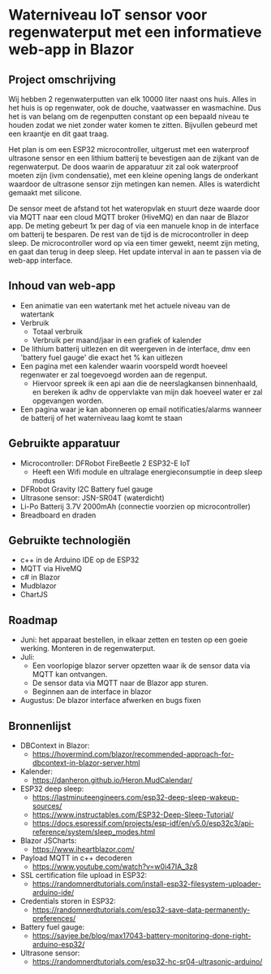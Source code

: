 # Waterniveau IoT sensor voor regenwaterput met een informatieve web-app in Blazor

## Project omschrijving

Wij hebben 2 regenwaterputten van elk 10000 liter naast ons huis. Alles in het huis is op regenwater, ook de douche, vaatwasser en wasmachine. Dus het is van belang om de regenputten constant op een bepaald niveau te houden zodat we niet zonder water komen te zitten. Bijvullen gebeurd met een kraantje en dit gaat traag.

Het plan is om een ESP32 microcontroller, uitgerust met een waterproof ultrasone sensor en een lithium batterij te bevestigen aan de zijkant van de regenwaterput. De doos waarin de apparatuur zit zal ook waterproof moeten zijn (ivm condensatie), met een kleine opening langs de onderkant waardoor de ultrasone sensor zijn metingen kan nemen. Alles is waterdicht gemaakt met silicone.

De sensor meet de afstand tot het wateropvlak en stuurt deze waarde door via MQTT naar een cloud MQTT broker (HiveMQ) en dan naar de Blazor app. De meting gebeurt 1x per dag of via een manuele knop in de interface om batterij te besparen. De rest van de tijd is de microcontroller in deep sleep. De microcontroller word op via een timer gewekt, neemt zijn meting, en gaat dan terug in deep sleep. Het update interval in aan te passen via de web-app interface.

## Inhoud van web-app

- Een animatie van een watertank met het actuele niveau van de watertank
- Verbruik
    - Totaal verbruik
    - Verbruik per maand/jaar in een grafiek of kalender
- De lithium batterij uitlezen en dit weergeven in de interface, dmv een 'battery fuel gauge' die exact het % kan uitlezen
- Een pagina met een kalender waarin voorspeld wordt hoeveel regenwater er zal toegevoegd worden aan de regenput.
    - Hiervoor spreek ik een api aan die de neerslagkansen binnenhaald, en bereken ik adhv de oppervlakte van mijn dak hoeveel water er zal opgevangen worden.
- Een pagina waar je kan abonneren op email notificaties/alarms wanneer de batterij of het waterniveau laag komt te staan

## Gebruikte apparatuur

-  Microcontroller: DFRobot FireBeetle 2 ESP32-E IoT
    - Heeft een Wifi module en ultralage energieconsumptie in deep sleep modus
- DFRobot Gravity I2C Battery fuel gauge
- Ultrasone sensor: JSN-SR04T (waterdicht)
- Li-Po Batterij 3.7V 2000mAh (connectie voorzien op microcontroller)
- Breadboard en draden

## Gebruikte technologiën
- c++ in de Arduino IDE op de ESP32
- MQTT via HiveMQ
- c# in Blazor
- Mudblazor
- ChartJS

## Roadmap
- Juni: het apparaat bestellen, in elkaar zetten en testen op een goeie werking. Monteren in de regenwaterput.
- Juli: 
    - Een voorlopige blazor server opzetten waar ik de sensor data via MQTT kan ontvangen.
    - De sensor data via MQTT naar de Blazor app sturen.
    - Beginnen aan de interface in blazor
- Augustus: De blazor interface afwerken en bugs fixen

## Bronnenlijst
- DBContext in Blazor:
    - https://hovermind.com/blazor/recommended-approach-for-dbcontext-in-blazor-server.html
- Kalender:
    - https://danheron.github.io/Heron.MudCalendar/
- ESP32 deep sleep:
    - https://lastminuteengineers.com/esp32-deep-sleep-wakeup-sources/
    - https://www.instructables.com/ESP32-Deep-Sleep-Tutorial/
    - https://docs.espressif.com/projects/esp-idf/en/v5.0/esp32c3/api-reference/system/sleep_modes.html
- Blazor JSCharts:
    - https://www.iheartblazor.com/
- Payload MQTT in c++ decoderen
    - https://www.youtube.com/watch?v=w0i47IA_3z8
- SSL certification file upload in ESP32:
    - https://randomnerdtutorials.com/install-esp32-filesystem-uploader-arduino-ide/
- Credentials storen in ESP32:
    - https://randomnerdtutorials.com/esp32-save-data-permanently-preferences/
- Battery fuel gauge:
    - https://savjee.be/blog/max17043-battery-monitoring-done-right-arduino-esp32/
- Ultrasone sensor:
    - https://randomnerdtutorials.com/esp32-hc-sr04-ultrasonic-arduino/
